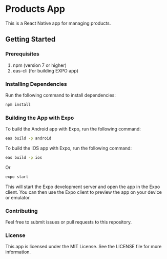 # Products App
This is a React Native app for managing products.

## Getting Started
### Prerequisites
1. npm (version 7 or higher)
2. eas-cli (for building EXPO app)

### Installing Dependencies
Run the following command to install dependencies:

```bash
npm install
```

### Building the App with Expo
To build the Android app with Expo, run the following command:

```bash
eas build -p android
```

To build the IOS app with Expo, run the following command:

```bash
eas build -p ios
```
Or
```bash
expo start
```
This will start the Expo development server and open the app in the Expo client. You can then use the Expo client to preview the app on your device or emulator.

### Contributing
Feel free to submit issues or pull requests to this repository.

### License
This app is licensed under the MIT License. See the LICENSE file for more information.
